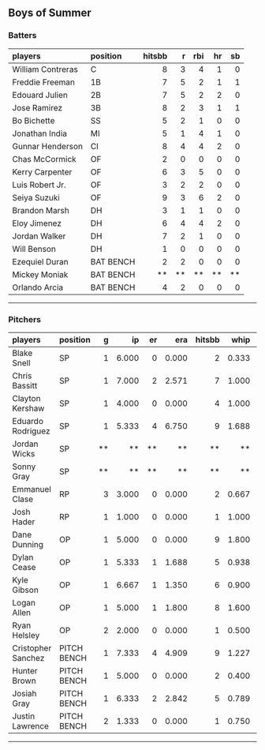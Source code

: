 ## Boys of Summer

### Batters

 
|players           |position  | hitsbb|  r| rbi| hr| sb| 
|:-----------------|:---------|------:|--:|---:|--:|--:| 
|William Contreras |C         |      8|  3|   4|  1|  0| 
|Freddie Freeman   |1B        |      7|  5|   2|  1|  1| 
|Edouard Julien    |2B        |      7|  5|   2|  2|  0| 
|Jose Ramirez      |3B        |      8|  2|   3|  1|  1| 
|Bo Bichette       |SS        |      5|  2|   1|  0|  0| 
|Jonathan India    |MI        |      5|  1|   4|  1|  0| 
|Gunnar Henderson  |CI        |      8|  4|   4|  2|  0| 
|Chas McCormick    |OF        |      2|  0|   0|  0|  0| 
|Kerry Carpenter   |OF        |      6|  3|   5|  0|  0| 
|Luis Robert Jr.   |OF        |      3|  2|   2|  0|  0| 
|Seiya Suzuki      |OF        |      9|  3|   6|  2|  0| 
|Brandon Marsh     |DH        |      3|  1|   1|  0|  0| 
|Eloy Jimenez      |DH        |      6|  4|   4|  2|  0| 
|Jordan Walker     |DH        |      7|  2|   1|  0|  0| 
|Will Benson       |DH        |      1|  0|   0|  0|  0| 
|Ezequiel Duran    |BAT BENCH |      2|  2|   0|  0|  0| 
|Mickey Moniak     |BAT BENCH |     **| **|  **| **| **| 
|Orlando Arcia     |BAT BENCH |      4|  2|   0|  0|  0| 


* * *

### Pitchers

 
|players            |position    |  g|    ip| er|   era| hitsbb|  whip| so|  w| sv| 
|:------------------|:-----------|--:|-----:|--:|-----:|------:|-----:|--:|--:|--:| 
|Blake Snell        |SP          |  1| 6.000|  0| 0.000|      2| 0.333|  8|  1|  0| 
|Chris Bassitt      |SP          |  1| 7.000|  2| 2.571|      7| 1.000|  5|  0|  0| 
|Clayton Kershaw    |SP          |  1| 4.000|  0| 0.000|      4| 1.000|  4|  0|  0| 
|Eduardo Rodriguez  |SP          |  1| 5.333|  4| 6.750|      9| 1.688|  5|  0|  0| 
|Jordan Wicks       |SP          | **|    **| **|    **|     **|    **| **| **| **| 
|Sonny Gray         |SP          | **|    **| **|    **|     **|    **| **| **| **| 
|Emmanuel Clase     |RP          |  3| 3.000|  0| 0.000|      2| 0.667|  3|  0|  2| 
|Josh Hader         |RP          |  1| 1.000|  0| 0.000|      1| 1.000|  1|  0|  1| 
|Dane Dunning       |OP          |  1| 5.000|  0| 0.000|      9| 1.800|  5|  0|  0| 
|Dylan Cease        |OP          |  1| 5.333|  1| 1.688|      5| 0.938|  8|  1|  0| 
|Kyle Gibson        |OP          |  1| 6.667|  1| 1.350|      6| 0.900|  4|  0|  0| 
|Logan Allen        |OP          |  1| 5.000|  1| 1.800|      8| 1.600|  5|  0|  0| 
|Ryan Helsley       |OP          |  2| 2.000|  0| 0.000|      1| 0.500|  2|  0|  2| 
|Cristopher Sanchez |PITCH BENCH |  1| 7.333|  4| 4.909|      9| 1.227| 10|  0|  0| 
|Hunter Brown       |PITCH BENCH |  1| 5.000|  0| 0.000|      2| 0.400|  7|  1|  0| 
|Josiah Gray        |PITCH BENCH |  1| 6.333|  2| 2.842|      5| 0.789| 10|  0|  0| 
|Justin Lawrence    |PITCH BENCH |  2| 1.333|  0| 0.000|      1| 0.750|  3|  0|  1| 


* * *


